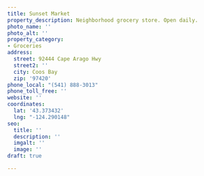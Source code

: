 ```yaml
---
title: Sunset Market
property_description: Neighborhood grocery store. Open daily.
photo_name: ''
photo_alt: ''
property_category:
- Groceries
address:
  street: 92444 Cape Arago Hwy
  street2: ''
  city: Coos Bay
  zip: '97420'
phone_local: "(541) 888-3013"
phone_toll_free: ''
website: ''
coordinates:
  lat: '43.373432'
  lng: "-124.290148"
seo:
  title: ''
  description: ''
  imgalt: ''
  image: ''
draft: true

---
```

